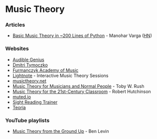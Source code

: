 # Music Theory

### Articles

* [Basic Music Theory in \~200 Lines of Python](https://www.mvanga.com/blog/basic-music-theory-in-200-lines-of-python) - Manohar Varga ([HN](https://news.ycombinator.com/item?id=26859907))

### Websites

* [Audible Genius](https://www.audiblegenius.com/)
* [Dmitri Tymoczko](https://dmitri.mycpanel.princeton.edu/teaching.html)
* [Furmanczyk Academy of Music](https://howtoplaypiano.ca/learn-free-music-theory)
* [Lightnote](https://www.lightnote.co/) - Interactive Music Theory Sessions
* [musictheory.net](https://www.musictheory.net/)
* [Music Theory for Musicians and Normal People](https://tobyrush.com/theorypages/index.html) - Toby W. Rush
* [Music Theory for the 21st-Century Classroom](https://musictheory.pugetsound.edu/mt21c/MusicTheory.html) - Robert Hutchinson
* [muted.io](https://muted.io/)
* [Sight Reading Trainer](https://sightreading.training/)
* [Teoria](https://www.teoria.com/)

### YouTube playlists

* [Music Theory from the Ground Up](https://www.youtube.com/watch?v=Q3yqUeiMn_g\&list=PLJTWoPGfHxQH5zdZN6UlMPwZerVApkqmk) - Ben Levin

